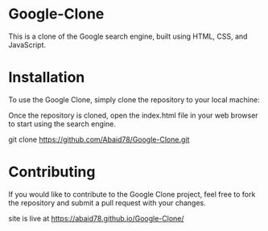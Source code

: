 # Google-Clone
This is a clone of the Google search engine, built using HTML, CSS, and JavaScript.
# **Installation**
To use the Google Clone, simply clone the repository to your local machine:

Once the repository is cloned, open the index.html file in your web browser to start using the search engine.

git clone https://github.com/Abaid78/Google-Clone.git
# Contributing
If you would like to contribute to the Google Clone project, feel free to fork the repository and submit a pull request with your changes.

site is  live at  https://abaid78.github.io/Google-Clone/
